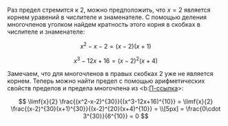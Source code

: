 Раз предел стремится к $2$, можно предположить, что $x=2$ является корнем уравений в числителе и знаменателе. С помощью деления многочленов уголком найдем кратность этого корня в скобках в числителе и знаменателе:

$$ x^2 -x -2 = (x-2)(x+1) $$

$$ x^3 - 12x + 16 = (x-2)^2(x+4) $$

Замечаем, что для многочленов в правых скобках $2$ уже не является корнем. Теперь можно найти предел с помощью арифметических свойств пределов и предела многочлена из <b:[П-ссылка](advanced/proto/f-lim/elementary)>:

$$ \limf{x}{2} \frac{(x^2-x-2)^{30}}{(x^3-12x+16)^{10}} = \limf{x}{2} \frac{(x-2)^{30}(x+1)^{30}}{(x-2)^{20}(x+4)^{10}} = \\[5px] = \frac{0\cdot 3^{30}}{6^{10}} = 0 $$